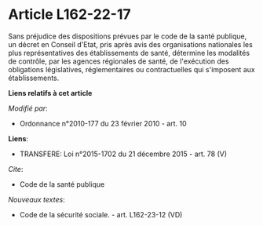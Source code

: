 # Article L162-22-17

Sans préjudice des dispositions prévues par le code de la santé publique, un décret en Conseil d'Etat, pris après avis des
organisations nationales les plus représentatives des établissements de santé, détermine les modalités de contrôle, par les
agences régionales de santé, de l'exécution des obligations législatives, réglementaires ou contractuelles qui s'imposent aux
établissements.

**Liens relatifs à cet article**

_Modifié par_:

  - Ordonnance n°2010-177 du 23 février 2010 - art. 10

**Liens**:

  - TRANSFERE: Loi n°2015-1702 du 21 décembre 2015 - art. 78 (V)

_Cite_:

  - Code de la santé publique

_Nouveaux textes_:

  - Code de la sécurité sociale. - art. L162-23-12 (VD)

